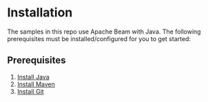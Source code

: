 # Installation

The samples in this repo use Apache Beam with Java. The following prerequisites must be installed/configured for you to get started:

## Prerequisites

1. [Install Java](https://www.java.com/en/download/help/download_options.html)
2. [Install Maven](https://maven.apache.org/install.html)
3. [Install Git](https://github.com/git-guides/install-git)